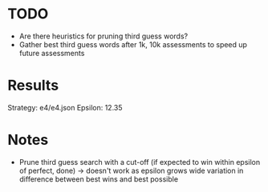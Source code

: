 

TODO
====

* Are there heuristics for pruning third guess words?
* Gather best third guess words after 1k, 10k assessments to speed up future assessments


Results
=======

Strategy: e4/e4.json
Epsilon: 12.35


Notes
=====

* Prune third guess search with a cut-off (if expected to win within epsilon of perfect, done)
    -> doesn't work as epsilon grows wide variation in difference between best wins and best possible




